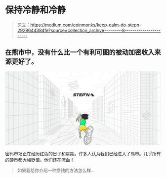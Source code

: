 # 保持冷静和冷静

> 原文：<https://medium.com/coinmonks/keep-calm-do-stepn-2928644384fe?source=collection_archive---------8----------------------->

## 在熊市中，没有什么比一个有利可图的被动加密收入来源更好了。

![](img/d97dd891e269de42b4d84ec3bdc14878.png)

密码市场正在经历红色的日子和星期。许多人认为我们已经进入了熊市。几乎所有的硬币都大幅贬值。他们还在流血！

> 如果我给你介绍一种挣钱的方法怎么样…